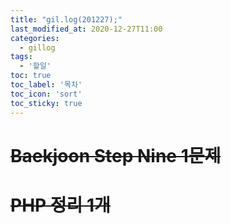 ```yaml
---
title: "gil.log(201227);"
last_modified_at: 2020-12-27T11:00
categories: 
  - gillog
tags: 
  - '할일'
toc: true
toc_label: '목차'
toc_icon: 'sort'
toc_sticky: true
---
```

# ~~Baekjoon Step Nine 1문제~~

# ~~PHP 정리 1개~~